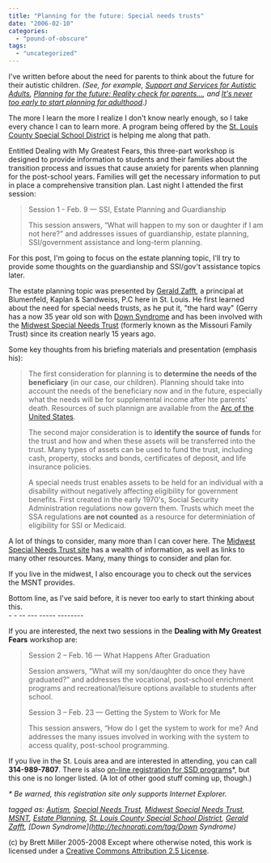 ```yaml
---
title: "Planning for the future: Special needs trusts"
date: "2006-02-10"
categories: 
  - "pound-of-obscure"
tags: 
  - "uncategorized"
---
```


I've written before about the need for parents to think about the future for their autistic children. _(See, for example, [Support and Services for Autistic Adults](http://29marbles.blogspot.com/2005/10/support-and-services-for-autistic.html), [Planning for the future: Reality check for parents...](http://29marbles.blogspot.com/2005/11/planning-for-future-reality-check-for.html), and [It's never too early to start planning for adulthood](http://29marbles.blogspot.com/2006/02/its-never-to-early-to-start-planning.html).)_  
  
The more I learn the more I realize I don't know nearly enough, so I take every chance I can to learn more. A program being offered by the [St. Louis County Special School District](http://www.ssd.k12.mo.us) is helping me along that path.  
  
Entitled Dealing with My Greatest Fears, this three-part workshop is designed to provide information to students and their families about the transition process and issues that cause anxiety for parents when planning for the post-school years. Families will get the necessary information to put in place a comprehensive transition plan. Last night I attended the first session:

> Session 1 - Feb. 9 — SSI, Estate Planning and Guardianship  
>   
> This session answers, “What will happen to my son or daughter if I am not here?” and addresses issues of guardianship, estate planning, SSI/government assistance and long-term planning.

For this post, I'm going to focus on the estate planning topic, I'll try to provide some thoughts on the guardianship and SSI/gov't assistance topics later.  
  
The estate planning topic was presented by [Gerald Zafft](http://www.google.com/search?q=GERALD+J.+ZAFFT), a principal at Blumenfeld, Kaplan & Sandweiss, P.C here in St. Louis. He first learned about the need for special needs trusts, as he put it, "the hard way" (Gerry has a now 35 year old son with [Down Syndrome](http://en.wikipedia.org/wiki/Down_Syndrome) and has been involved with the [Midwest Special Needs Trust](http://www.midwestspecialneedstrust.org) (formerly known as the Missouri Family Trust) since its creation nearly 15 years ago.  
  
Some key thoughts from his briefing materials and presentation (emphasis his):

> The first consideration for planning is to **determine the needs of the beneficiary** (in our case, our children). Planning should take into account the needs of the beneficiary now and in the future, especially what the needs will be for supplemental income after hte parents' death. Resources of such plannign are available from the [Arc of the United States](http://www.thearc.org).  
>   
> The second major consideration is to **identify the source of funds** for the trust and how and when these assets will be transferred into the trust. Many types of assets can be used to fund the trust, including cash, property, stocks and bonds, certificates of deposit, and life insurance policies.  
>   
> A special needs trust enables assets to be held for an individual with a disability without negatively affecting eligibility for government benefits. First created in the early 1970's, Social Security Administration regulations now govern them. Trusts which meet the SSA regulations **are not counted** as a resource for determiniation of eligibility for SSI or Medicaid.

A lot of things to consider, many more than I can cover here. The [Midwest Special Needs Trust site](http://www.midwestspecialneedstrust.org) has a wealth of information, as well as links to many other resources. Many, many things to consider and plan for.  
  
If you live in the midwest, I also encourage you to check out the services the MSNT provides.  
  
Bottom line, as I've said before, it is never too early to start thinking about this.  
\- - -- --- ----- -------- 
  
If you are interested, the next two sessions in the **Dealing with My Greatest Fears** workshop are:

> Session 2 – Feb. 16 — What Happens After Graduation  
>   
> Session answers, “What will my son/daughter do once they have graduated?” and addresses the vocational, post-school enrichment programs and recreational/leisure options available to students after school.  
>   
> Session 3 – Feb. 23 — Getting the System to Work for Me  
>   
> This session answers, “How do I get the system to work for me? And addresses the many issues involved in working with the system to access quality, post-school programming.

If you live in the St. Louis area and are interested in attending, you can call **314-989-7807**. There is also [on-line registration for SSD programs](http://www.solutionwhere.com/ssd/cw/main.asp)\*, but this one is no longer listed. (A lot of other good stuff coming up, though.)  
  
_\* Be warned, this registration site only supports Internet Explorer._  
  
_tagged as: [Autism](http://technorati.com/tag/autism), [Special Needs Trust](http://technorati.com/tag/special+needs+trust), [Midwest Special Needs Trust](http://technorati.com/tag/Midwest+special+needs+trust), [MSNT](http://technorati.com/tag/MSNT), [Estate Planning](http://technorati.com/tag/estate+planning), [St. Louis County Special School District](http://technorati.com/tag/St.+Louis+County+Special+School+District), [Gerald Zafft](http://technorati.com/tag/gerald+zafft), [Down Syndrome](http://technorati.com/tag/Down Syndrome)_

(c) by Brett Miller 2005-2008 Except where otherwise noted, this work is licensed under a [Creative Commons Attribution 2.5 License](http://creativecommons.org/licenses/by/2.5/).
